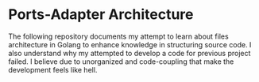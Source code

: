 # Ports-Adapter Architecture

The following repository documents my attempt to learn about files architecture in Golang to enhance knowledge in structuring source code. 
I also understand why my attempted to develop a code for previous project failed. I believe due to unorganized and code-coupling that make the development feels like hell.

